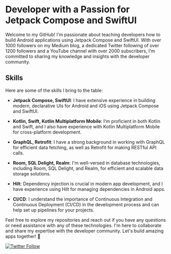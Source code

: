 # Developer with a Passion for Jetpack Compose and SwiftUI

Welcome to my GitHub! I'm passionate about teaching developers how to build Android applications using Jetpack Compose and SwiftUI. With over 1000 followers on my Medium blog, a dedicated Twitter following of over 1200 followers and a YouTube channel with over 2000 subscribers, I'm committed to sharing my knowledge and insights with the developer community.

## Skills

Here are some of the skills I bring to the table:

- **Jetpack Compose, SwiftUI**: I have extensive experience in building modern, declarative UIs for Android and iOS using Jetpack Compose and SwiftUI.

- **Kotlin, Swift, Kotlin Multiplatform Mobile**: I'm proficient in both Kotlin and Swift, and I also have experience with Kotlin Multiplatform Mobile for cross-platform development.

- **GraphQL, Retrofit**: I have a strong background in working with GraphQL for efficient data fetching, as well as Retrofit for making RESTful API calls.

- **Room, SQL Delight, Realm**: I'm well-versed in database technologies, including Room, SQL Delight, and Realm, for efficient and scalable data storage solutions.

- **Hilt**: Dependency injection is crucial in modern app development, and I have experience using Hilt for managing dependencies in Android apps.

- **CI/CD**: I understand the importance of Continuous Integration and Continuous Deployment (CI/CD) in the development process and can help set up pipelines for your projects.

Feel free to explore my repositories and reach out if you have any questions or need assistance with any of these technologies. I'm here to collaborate and share my expertise with the developer community. Let's build amazing apps together! 🚀

[![Twitter Follow](https://img.shields.io/twitter/follow/danielatitienei?style=social)](https://twitter.com/danielatitienei)
